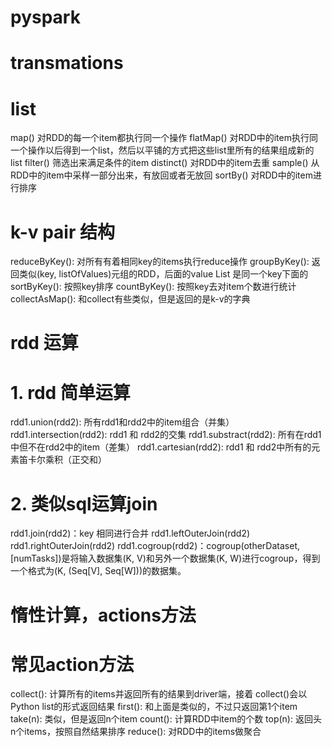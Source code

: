 # pyspark

# transmations
# list
map() 对RDD的每一个item都执行同一个操作
flatMap() 对RDD中的item执行同一个操作以后得到一个list，然后以平铺的方式把这些list里所有的结果组成新的list
filter() 筛选出来满足条件的item
distinct() 对RDD中的item去重
sample() 从RDD中的item中采样一部分出来，有放回或者无放回
sortBy() 对RDD中的item进行排序

# k-v pair 结构
reduceByKey(): 对所有有着相同key的items执行reduce操作
groupByKey(): 返回类似(key, listOfValues)元组的RDD，后面的value List 是同一个key下面的
sortByKey(): 按照key排序
countByKey(): 按照key去对item个数进行统计
collectAsMap(): 和collect有些类似，但是返回的是k-v的字典

# rdd 运算
# 1. rdd 简单运算
rdd1.union(rdd2): 所有rdd1和rdd2中的item组合（并集）
rdd1.intersection(rdd2): rdd1 和 rdd2的交集
rdd1.substract(rdd2): 所有在rdd1中但不在rdd2中的item（差集）
rdd1.cartesian(rdd2): rdd1 和 rdd2中所有的元素笛卡尔乘积（正交和）
# 2. 类似sql运算join
rdd1.join(rdd2)：key 相同进行合并
rdd1.leftOuterJoin(rdd2)
rdd1.rightOuterJoin(rdd2)
rdd1.cogroup(rdd2)：cogroup(otherDataset, [numTasks])是将输入数据集(K, V)和另外一个数据集(K, W)进行cogroup，得到一个格式为(K, (Seq[V], Seq[W]))的数据集。

# 惰性计算，actions方法
# 常见action方法
collect(): 计算所有的items并返回所有的结果到driver端，接着 collect()会以Python list的形式返回结果
first(): 和上面是类似的，不过只返回第1个item
take(n): 类似，但是返回n个item
count(): 计算RDD中item的个数
top(n): 返回头n个items，按照自然结果排序
reduce(): 对RDD中的items做聚合
